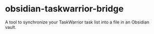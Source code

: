 # obsidian-taskwarrior-bridge
A tool to synchronize your TaskWarrior task list into a file in an Obsidian vault.
